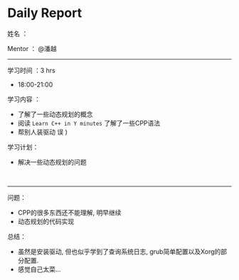 # Daily Report

姓名 ：

Mentor ：  @潘越

---

学习时间 ：3 hrs

* 18:00-21:00

学习内容 ：

* 了解了一些动态规划的概念
* 阅读 `Learn C++ in Y minutes` 了解了一些CPP语法
* 帮别人装驱动 误 )

学习计划：

* 解决一些动态规划的问题

  ​

---

问题： 

* CPP的很多东西还不能理解, 明早继续
* 动态规划的代码实现

总结：

* 虽然是安装驱动, 但也似乎学到了查询系统日志, grub简单配置以及Xorg的部分配置.
* 感觉自己太菜...